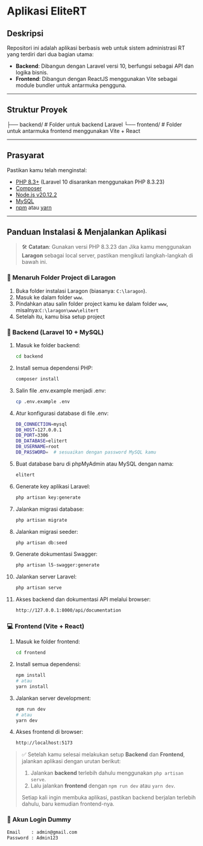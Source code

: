# Aplikasi EliteRT



## Deskripsi  
Repositori ini adalah aplikasi berbasis web untuk sistem administrasi RT yang terdiri dari dua bagian utama:  
- **Backend**: Dibangun dengan Laravel versi 10, berfungsi sebagai API dan logika bisnis.  
- **Frontend**: Dibangun dengan ReactJS menggunakan Vite sebagai module bundler untuk antarmuka pengguna.

---

## Struktur Proyek
├── backend/ # Folder untuk backend Laravel
└── frontend/ # Folder untuk antarmuka frontend menggunakan Vite + React


---

## Prasyarat  
Pastikan kamu telah menginstal:
- [PHP 8.3+](https://www.php.net/) (Laravel 10 disarankan menggunakan PHP 8.3.23)
- [Composer](https://getcomposer.org/)
- [Node.js v20.12.2](https://nodejs.org/)
- [MySQL](https://www.mysql.com/)
- [npm](https://www.npmjs.com/) atau [yarn](https://yarnpkg.com/)

---

## Panduan Instalasi & Menjalankan Aplikasi  
> 🛠️ **Catatan**: Gunakan versi PHP 8.3.23 dan Jika kamu menggunakan **Laragon** sebagai local server, pastikan mengikuti langkah-langkah di bawah ini.

### 📁 Menaruh Folder Project di Laragon

1. Buka folder instalasi Laragon (biasanya: `C:\laragon`).
2. Masuk ke dalam folder `www`.
3. Pindahkan atau salin folder project kamu ke dalam folder `www`, misalnya:`C:\laragon\www\elitert`
4. Setelah itu, kamu bisa setup project
   
### 🔧 Backend (Laravel 10 + MySQL)

1. Masuk ke folder backend:
   ```bash
   cd backend
   
2. Install semua dependensi PHP:
   ```bash
   composer install
   
4. Salin file .env.example menjadi .env:
   ```bash
   cp .env.example .env
   
6. Atur konfigurasi database di file .env:
   ```bash
   DB_CONNECTION=mysql
   DB_HOST=127.0.0.1
   DB_PORT=3306
   DB_DATABASE=elitert
   DB_USERNAME=root
   DB_PASSWORD=  # sesuaikan dengan password MySQL kamu
   
8. Buat database baru di phpMyAdmin atau MySQL dengan nama:
   ```bash
   elitert
   
10. Generate key aplikasi Laravel:
    ```bash
    php artisan key:generate
    
12. Jalankan migrasi database:
    ```bash
    php artisan migrate
    
14. Jalankan migrasi seeder:
    ```bash
    php artisan db:seed
    
16. Generate dokumentasi Swagger:
    ```bash
    php artisan l5-swagger:generate

18. Jalankan server Laravel:
    ```bash
    php artisan serve

20. Akses backend dan dokumentasi API melalui browser:
    ```bash
    http://127.0.0.1:8000/api/documentation


### 💻 Frontend (Vite + React)

1. Masuk ke folder frontend:
   ```bash
   cd frontend
   
3. Install semua dependensi:
   ```bash
   npm install
   # atau
   yarn install

5. Jalankan server development:
   ```bash
   npm run dev
   # atau
   yarn dev

7. Akses frontend di browser:
   ```bash
   http://localhost:5173

> ✅ Setelah kamu selesai melakukan setup **Backend** dan **Frontend**, jalankan aplikasi dengan urutan berikut:
> 1. Jalankan **backend** terlebih dahulu menggunakan `php artisan serve`.
> 2. Lalu jalankan **frontend** dengan `npm run dev` atau `yarn dev`.
> 
> Setiap kali ingin membuka aplikasi, pastikan backend berjalan terlebih dahulu, baru kemudian frontend-nya.

### 🔐 Akun Login Dummy
```bash
Email    : admin@gmail.com
Password : Admin123
